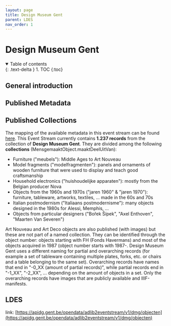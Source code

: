 ```yaml
---
layout: page
title: Design Museum Gent
parent: LDES
nav_order: 1
---
```



# **Design Museum Gent** 

<details open markdown="block">
  <summary>
    Table of contents
  </summary>
  {: .text-delta }
1. TOC
{:toc}
</details>

## General introduction


## Published Metadata


## Published Collections

The mapping of the available metadata in this event stream can be found [here](https://app.gitbook.com/o/-MaDy7qNCF9HTgoNJPP6/s/-MaDyFunOfBA0nHUQZv_/datamappings/overzicht-velden-datamapping). This Event Stream currently contains **1.237 records** from the collection of **Design Museum Gent**. 
They are divided among the following **collections** (MensgemaaktObject.maaktDeelUitVan):
- Furniture ("meubels"): Middle Ages to Art Nouveau
- Model fragments ("modelfragmenten"): panels and ornaments of wooden furniture that were used to display and teach good craftsmanship
- Household electronics ("huishoudelijke apparaten"): mostly from the Belgian producer Nova
- Objects from the 1960s and 1970s ("jaren 1960" & "jaren 1970"): furniture, tableware, artworks, textiles, ... made in the 60s and 70s
- Italian postmodernism ("Italiaans postmodernisme"): many objects designed in the 1980s for Alessi, Memphis, ...
- Objects from particular designers ("Bořek Šípek", "Axel Enthoven", "Maarten Van Severen")

Art Nouveau and Art Deco objects are also published (with images) but these are not part of a named collection. They can be identified through the object number: objects starting with FH (Fonds Havermans) and most of the objects acquired in 1987 (object number starts with 1987-.
Design Museum Gent uses a different naming for partial and overarching records (for example a set of tableware containing multiple plates, forks, etc. or chairs and a table belonging to the same set). Overarching records have names that end in "-0_XX (amount of partial records)", while partial records end in "-1_XX", "-2_XX", ... depending on the amount of objects in a set. Only the overarching records have images that are publicly available and IIIF-manifests. 

## LDES

link: [https://apidg.gent.be/opendata/adlib2eventstream/v1/dmg/objecten](https://apidg.gent.be/opendata/adlib2eventstream/v1/dmg/objecten)
